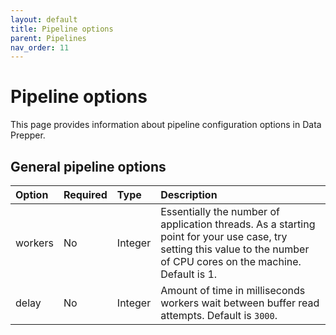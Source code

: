 ```yaml
---
layout: default
title: Pipeline options
parent: Pipelines
nav_order: 11
---
```


# Pipeline options

This page provides information about pipeline configuration options in Data Prepper.

## General pipeline options

| Option  | Required | Type    | Description                                                                                                                                                           |
| :------ | :------- | :------ | :-------------------------------------------------------------------------------------------------------------------------------------------------------------------- |
| workers | No       | Integer | Essentially the number of application threads. As a starting point for your use case, try setting this value to the number of CPU cores on the machine. Default is 1. |
| delay   | No       | Integer | Amount of time in milliseconds workers wait between buffer read attempts. Default is `3000`.                                                                          |
